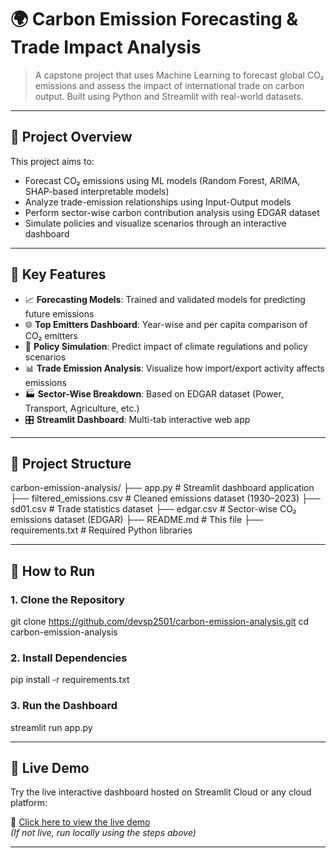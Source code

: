# 🌍 Carbon Emission Forecasting & Trade Impact Analysis

> A capstone project that uses Machine Learning to forecast global CO₂ emissions and assess the impact of international trade on carbon output. Built using Python and Streamlit with real-world datasets.

---

## 📌 Project Overview

This project aims to:
- Forecast CO₂ emissions using ML models (Random Forest, ARIMA, SHAP-based interpretable models)
- Analyze trade-emission relationships using Input-Output models
- Perform sector-wise carbon contribution analysis using EDGAR dataset
- Simulate policies and visualize scenarios through an interactive dashboard

---

## 🧠 Key Features

- 📈 **Forecasting Models**: Trained and validated models for predicting future emissions
- 🌐 **Top Emitters Dashboard**: Year-wise and per capita comparison of CO₂ emitters
- 🔮 **Policy Simulation**: Predict impact of climate regulations and policy scenarios
- 📊 **Trade Emission Analysis**: Visualize how import/export activity affects emissions
- 🏭 **Sector-Wise Breakdown**: Based on EDGAR dataset (Power, Transport, Agriculture, etc.)
- 🎛 **Streamlit Dashboard**: Multi-tab interactive web app

---

## 📁 Project Structure
carbon-emission-analysis/
├── app.py # Streamlit dashboard application
├── filtered_emissions.csv # Cleaned emissions dataset (1930–2023)
├── sd01.csv # Trade statistics dataset
├── edgar.csv # Sector-wise CO₂ emissions dataset (EDGAR)
├── README.md # This file
├── requirements.txt # Required Python libraries


---

## 🔧 How to Run

### 1. Clone the Repository
git clone https://github.com/devsp2501/carbon-emission-analysis.git
cd carbon-emission-analysis

### 2. Install Dependencies
pip install -r requirements.txt

### 3. Run the Dashboard
streamlit run app.py

---

## 🚀 Live Demo

Try the live interactive dashboard hosted on Streamlit Cloud or any cloud platform:

🔗 [Click here to view the live demo](https://carbon-emission-analysis-2ntcfq9gpbq3fquunrgdor.streamlit.app/)  
_(If not live, run locally using the steps above)_

---


